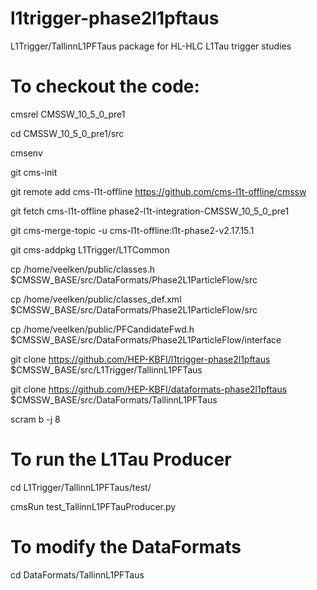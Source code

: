# l1trigger-phase2l1pftaus
L1Trigger/TallinnL1PFTaus package for HL-HLC L1Tau trigger studies

# To checkout the code:

cmsrel CMSSW_10_5_0_pre1 

cd CMSSW_10_5_0_pre1/src 

cmsenv 

git cms-init 

git remote add cms-l1t-offline https://github.com/cms-l1t-offline/cmssw 

git fetch cms-l1t-offline phase2-l1t-integration-CMSSW_10_5_0_pre1 

git cms-merge-topic -u cms-l1t-offline:l1t-phase2-v2.17.15.1 

git cms-addpkg L1Trigger/L1TCommon 

cp /home/veelken/public/classes.h $CMSSW_BASE/src/DataFormats/Phase2L1ParticleFlow/src

cp /home/veelken/public/classes_def.xml $CMSSW_BASE/src/DataFormats/Phase2L1ParticleFlow/src

cp /home/veelken/public/PFCandidateFwd.h $CMSSW_BASE/src/DataFormats/Phase2L1ParticleFlow/interface

git clone https://github.com/HEP-KBFI/l1trigger-phase2l1pftaus $CMSSW_BASE/src/L1Trigger/TallinnL1PFTaus 

git clone https://github.com/HEP-KBFI/dataformats-phase2l1pftaus $CMSSW_BASE/src/DataFormats/TallinnL1PFTaus 

scram b -j 8


# To run the L1Tau Producer

cd L1Trigger/TallinnL1PFTaus/test/ 

cmsRun test_TallinnL1PFTauProducer.py 

# To modify the DataFormats 

cd DataFormats/TallinnL1PFTaus

